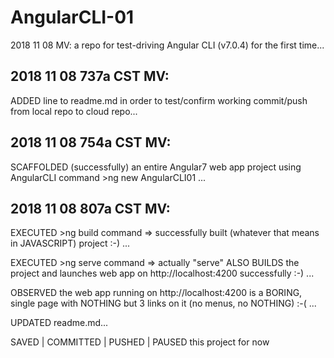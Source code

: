 # AngularCLI-01
2018 11 08 MV: a repo for test-driving Angular CLI (v7.0.4) for the first time... 

## 2018 11 08 737a CST MV: 
ADDED line to readme.md in order to test/confirm working commit/push from local repo to cloud repo... 

## 2018 11 08 754a CST MV: 
SCAFFOLDED (successfully) an entire Angular7 web app project using AngularCLI command >ng new AngularCLI01 ... 

## 2018 11 08 807a CST MV: 
EXECUTED >ng build      command    => successfully built (whatever that means in JAVASCRIPT) project :-) ... 

EXECUTED >ng serve      command  => actually "serve" ALSO BUILDS the project and launches web app on http://localhost:4200 successfully :-) ...

OBSERVED the web app running on http://localhost:4200 is a BORING, single page with NOTHING but 3 links on it (no menus, no NOTHING) :-( ...

UPDATED readme.md... 

SAVED | COMMITTED | PUSHED | PAUSED this project for now